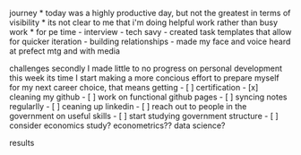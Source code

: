 journey
	* today was a highly productive day, but not the greatest in terms of visibility
	* its not clear to me that i'm doing helpful work rather than busy work
	* for pe time
		- interview
		- tech savy - created task templates that allow for quicker iteration
		- building relationships - made my face and voice heard at prefect mtg and with media

challenges
	secondly I made little to no progress on personal development this week
		its time I start making a more concious effort to prepare myself for my next career choice, that means getting 
			- [ ] certification
			- [x] cleaning my github
				- [ ] work on functional github pages
				- [ ] syncing notes regularlly
			- [ ] ceaning up linkedin
			- [ ] reach out to people in the government on useful skills
			- [ ] start studying government structure
			- [ ] consider economics study? econometrics?? data science?
			
results